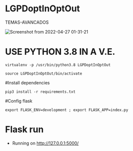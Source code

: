 # LGPDoptInOptOut
TEMAS-AVANCADOS

![Screenshot from 2022-04-27 01-31-21](https://user-images.githubusercontent.com/54047352/165441157-5dfd32f0-fa09-41ea-82b9-3c9c73636201.png)

# USE PYTHON 3.8 IN A V.E.
    virtualenv -p /usr/bin/python3.8 LGPDoptInOptOut

    source LGPDoptInOptOut/bin/activate

#Install dependencies

    pip3 install -r requirements.txt

#Config flask

    export FLASK_ENV=development ; export FLASK_APP=index.py

# Flask run

* Running on http://127.0.0.1:5000/
